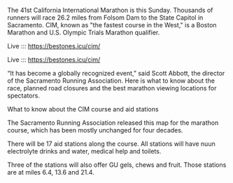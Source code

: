 The 41st California International Marathon is this Sunday. Thousands of runners will race 26.2 miles from Folsom Dam to the State Capitol in Sacramento. CIM, known as "the fastest course in the West," is a Boston Marathon and U.S. Olympic Trials Marathon qualifier. 

Live ::: https://bestones.icu/cim/

Live ::: https://bestones.icu/cim/

“It has become a globally recognized event,” said Scott Abbott, the director of the Sacramento Running Association. Here is what to know about the race, planned road closures and the best marathon viewing locations for spectators.

What to know about the CIM course and aid stations

The Sacramento Running Association released this map for the marathon course, which has been mostly unchanged for four decades.

There will be 17 aid stations along the course. All stations will have nuun electrolyte drinks and water, medical help and toilets.

Three of the stations will also offer GU gels, chews and fruit. Those stations are at miles 6.4, 13.6 and 21.4. 
